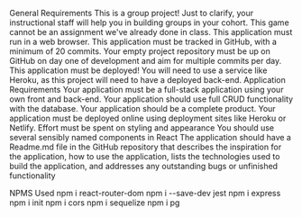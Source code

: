 General Requirements
This is a group project!
Just to clarify, your instructional staff will help you in building groups in your cohort.
This game cannot be an assignment we've already done in class.
This application must run in a web browser.
This application must be tracked in GitHub, with a minimum of 20 commits.
Your empty project repository must be up on GitHub on day one of development and aim for multiple commits per day.
This application must be deployed! You will need to use a service like Heroku, as this project will need to have a deployed back-end.
Application Requirements
Your application must be a full-stack application using your own front and back-end.
Your application should use full CRUD functionality with the database.
Your application should be a complete product.
Your application must be deployed online using deployment sites like Heroku or Netlify.
Effort must be spent on styling and appearance
You should use several sensibly named components in React
The application should have a Readme.md file in the GitHub repository that describes the inspiration for the application, how to use the application, lists the technologies used to build the application, and addresses any outstanding bugs or unfinished functionality

NPMS Used
npm i react-router-dom
npm i --save-dev jest
npm i express
npm i init
npm i cors
npm i sequelize 
npm i pg